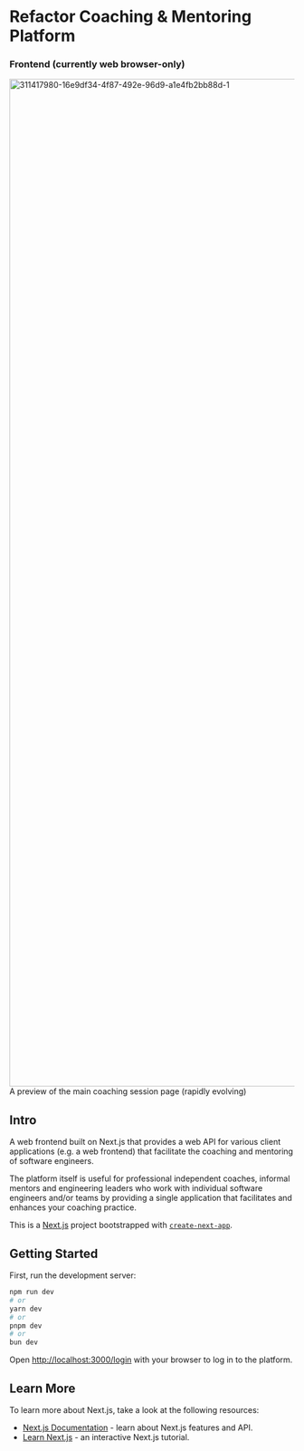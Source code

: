 # Refactor Coaching & Mentoring Platform
### Frontend (currently web browser-only)

<img width="1780" alt="311417980-16e9df34-4f87-492e-96d9-a1e4fb2bb88d-1" src="https://github.com/Jim-Hodapp-Coaching/refactor-platform-fe/assets/3219120/8c2176b8-771f-43e4-a342-17557fe98675">
A preview of the main coaching session page (rapidly evolving)

## Intro

A web frontend built on Next.js that provides a web API for various client applications (e.g. a web frontend) that facilitate the coaching and mentoring of software engineers.

The platform itself is useful for professional independent coaches, informal mentors and engineering leaders who work with individual software engineers and/or teams by providing a single application that facilitates and enhances your coaching practice.

This is a [Next.js](https://nextjs.org/) project bootstrapped with [`create-next-app`](https://github.com/vercel/next.js/tree/canary/packages/create-next-app).

## Getting Started

First, run the development server:

```bash
npm run dev
# or
yarn dev
# or
pnpm dev
# or
bun dev
```

Open [http://localhost:3000/login](http://localhost:3000/login) with your browser to log in to the platform.

## Learn More

To learn more about Next.js, take a look at the following resources:

- [Next.js Documentation](https://nextjs.org/docs) - learn about Next.js features and API.
- [Learn Next.js](https://nextjs.org/learn) - an interactive Next.js tutorial.
